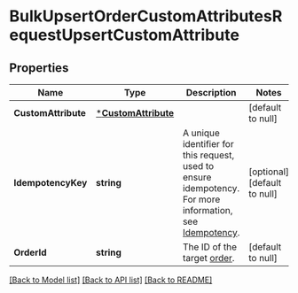 # BulkUpsertOrderCustomAttributesRequestUpsertCustomAttribute

## Properties
Name | Type | Description | Notes
------------ | ------------- | ------------- | -------------
**CustomAttribute** | [***CustomAttribute**](CustomAttribute.md) |  | [default to null]
**IdempotencyKey** | **string** | A unique identifier for this request, used to ensure idempotency.  For more information, see [Idempotency](https://developer.squareup.com/docs/build-basics/common-api-patterns/idempotency). | [optional] [default to null]
**OrderId** | **string** | The ID of the target [order](entity:Order). | [default to null]

[[Back to Model list]](../README.md#documentation-for-models) [[Back to API list]](../README.md#documentation-for-api-endpoints) [[Back to README]](../README.md)


